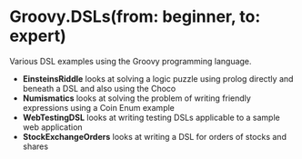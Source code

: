 Groovy.DSLs(from: beginner, to: expert)
=======================================

Various DSL examples using the Groovy programming language.

* __EinsteinsRiddle__ looks at solving a logic puzzle using prolog directly and beneath a DSL and also using the Choco
* __Numismatics__ looks at solving the problem of writing friendly expressions using a Coin Enum example
* __WebTestingDSL__ looks at writing testing DSLs applicable to a sample web application
* __StockExchangeOrders__ looks at writing a DSL for orders of stocks and shares
